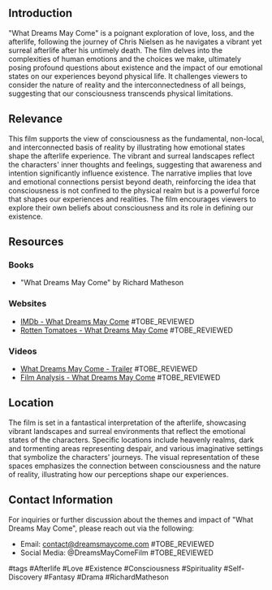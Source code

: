 ## Introduction

"What Dreams May Come" is a poignant exploration of love, loss, and the afterlife, following the journey of Chris Nielsen as he navigates a vibrant yet surreal afterlife after his untimely death. The film delves into the complexities of human emotions and the choices we make, ultimately posing profound questions about existence and the impact of our emotional states on our experiences beyond physical life. It challenges viewers to consider the nature of reality and the interconnectedness of all beings, suggesting that our consciousness transcends physical limitations.

## Relevance

This film supports the view of consciousness as the fundamental, non-local, and interconnected basis of reality by illustrating how emotional states shape the afterlife experience. The vibrant and surreal landscapes reflect the characters' inner thoughts and feelings, suggesting that awareness and intention significantly influence existence. The narrative implies that love and emotional connections persist beyond death, reinforcing the idea that consciousness is not confined to the physical realm but is a powerful force that shapes our experiences and realities. The film encourages viewers to explore their own beliefs about consciousness and its role in defining our existence.

## Resources

### Books
- "What Dreams May Come" by Richard Matheson

### Websites
- [IMDb - What Dreams May Come](https://www.imdb.com/title/tt0120889/) #TOBE_REVIEWED
- [Rotten Tomatoes - What Dreams May Come](https://www.rottentomatoes.com/m/what_dreams_may_come) #TOBE_REVIEWED

### Videos
- [What Dreams May Come - Trailer](https://www.youtube.com/watch?v=Qh5u4hK6j1A) #TOBE_REVIEWED
- [Film Analysis - What Dreams May Come](https://www.youtube.com/watch?v=Y8k4O3z4x0g) #TOBE_REVIEWED

## Location

The film is set in a fantastical interpretation of the afterlife, showcasing vibrant landscapes and surreal environments that reflect the emotional states of the characters. Specific locations include heavenly realms, dark and tormenting areas representing despair, and various imaginative settings that symbolize the characters' journeys. The visual representation of these spaces emphasizes the connection between consciousness and the nature of reality, illustrating how our perceptions shape our experiences.

## Contact Information

For inquiries or further discussion about the themes and impact of "What Dreams May Come", please reach out via the following:

- Email: contact@dreamsmaycome.com #TOBE_REVIEWED
- Social Media: @DreamsMayComeFilm #TOBE_REVIEWED

#tags 
#Afterlife #Love #Existence #Consciousness #Spirituality #Self-Discovery #Fantasy #Drama #RichardMatheson
